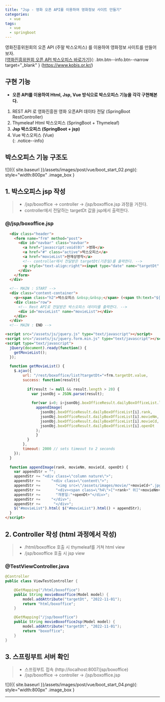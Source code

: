 ```yaml
---
title: "Jsp - 영화 오픈 API를 이용하여 영화정보 사이트 만들기"
categories: 
  - vue
tags:
  - vue
  - springboot
---
```


영화진흥위원회의 오픈 API (주말 박스오피스) 를 이용하여 영화정보 사이트를 만들어보자.        
[[영화진흥위원회 오픈 API 박스오피스 바로가기]](https://www.kobis.or.kr/kobisopenapi/homepg/apiservice/searchServiceInfo.do){: .btn.btn--info.btn--narrow target="_blank" }  (https://www.kobis.or.kr/)    

## 구현 기능
+ **오픈 API를 이용하여 Html, Jsp, Vue 방식으로 박스오피스 기능을 각각 구현해본다.**    

1. REST API 로 영화진흥원 영화 오픈API 데이타 전달 (SpringBoot RestController)    
2. Thymeleaf Html 박스오피스 (SpringBoot + Thymeleaf)    
3. **Jsp 박스오피스 (SpringBoot + jsp)**    
4. Vue 박스오피스 (Vue)       
{: .notice--info}

## 박스오피스 기능 구조도
![]({{ site.baseurl }}/assets/images/post/vue/boot_start_02.png){: style="width:800px" .image_box }  
 

## 1. 박스오피스 jsp 작성
> + /jsp/boxoffice -> controller -> /jsp/boxoffice.jsp 과정을 거친다.
> + controller에서 전달하는 targetDt 값을 jsp에서 출력한다.    

### @/jsp/boxoffice.jsp
```html
  <div class="header">    
    <form name="frm" method="post">
      <div id="navbar" class="navbar">
        <a href="javascript:void(0)" >영화</a>
        <a href="#" class="active">박스오피스</a>
        <a href="movieList">현재상영작</a>
        <!-- controller에서 전달받은 targetDt(기준일)를 출력한다. -->
        <p style="text-align:right"><input type="date" name="targetDt" value="${targetDt}" onchange="getMovieList()"></p>
      </div> 
    </form>       
  </div>   

  <!-- MAIN : START -->
  <div class="content-container"> 
    <p><span class="h2">박스오피스 &nbsp;&nbsp;</span> (<span th:text="${targetDt}"></span>일 기준)</p>
    <div class="row">
      <!-- Rest API로 전달받은 박스오피스 데이타를 출력한다. -->
      <div id="movieList" name="movieList"></div>
    </div>  
  </div>
  <!-- MAIN : END -->

<script src="/assets/js/jquery.js" type="text/javascript"></script>
<script src="/assets/js/jquery.form.min.js" type="text/javascript"></script>
<script type="text/javascript">
  jQuery(document).ready(function() {
    getMovieList();  
  }); 
  
  function getMovieList() {
    $.ajax({
        url: "/rest/boxoffice/list?targetDt="+frm.targetDt.value,            
        success: function(result){
            
          if(result != null && result.length > 20) {
            var jsonObj = JSON.parse(result);
            
            for(var i=0; i<jsonObj.boxOfficeResult.dailyBoxOfficeList.length; i++) {
              appendImage(
                jsonObj.boxOfficeResult.dailyBoxOfficeList[i].rank, 
                jsonObj.boxOfficeResult.dailyBoxOfficeList[i].movieNm, 
                jsonObj.boxOfficeResult.dailyBoxOfficeList[i].movieCd, 
                jsonObj.boxOfficeResult.dailyBoxOfficeList[i].openDt
              );
              }
          }
        },
        timeout: 2000 // sets timeout to 2 seconds
    });  
  } 
  
  function appendImage(rank, movieNm, movieCd, openDt) {
    var appendStr = "";     
    appendStr += "<div class=\"column nature\">";
    appendStr +=     "<div class=\"content\">";
    appendStr +=       "<img src=\"/assets/images/movie/"+movieCd+".jpg\" style=\"width:300px;  height:400px; \" onError=\"this.src='/assets/images/main/no_image_poster.jpg'\">";
    appendStr +=       "<div><span class=\"h4\">["+rank+" 위]"+movieNm+"</span><br/>";
    appendStr +=       "개봉일:"+openDt+"</div>";
    appendStr +=     "</div>";
    appendStr +=      "</div>"; 
    $("#movieList").html( $("#movieList").html() + appendStr);     
  }    
</script>
```

## 2. Controller 작성 (html 과정에서 작성)
> + /html/boxoffice 호출 시 thymeleaf를 거쳐 html view 
> + /jsp/boxoffice 호출 시 jsp view 

### @TestViewController.java
```java
@Controller
public class ViewTestController {

	@GetMapping("/html/boxoffice")  				
	public String movieBoxoffice(Model model) { 
		model.addAttribute("targetDt", "2022-11-01");
		return "html/boxoffice"; 
	}

	@GetMapping("/jsp/boxoffice")  				
	public String movieBoxofficeJsp(Model model) { 
		model.addAttribute("targetDt", "2022-11-01");
		return "boxoffice"; 
	}
}
```
## 3. 스프링부트 서버 확인
> + 스프링부트 접속 (http://localhost:8007/jsp/boxoffice)    
> + /jsp/boxoffice -> controller -> /jsp/boxoffice.jsp    

![]({{ site.baseurl }}/assets/images/post/vue/boot_start_04.png){: style="width:800px" .image_box }




---   
   
